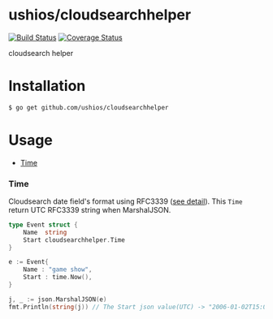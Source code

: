 ushios/cloudsearchhelper
=========================

[![Build Status](https://travis-ci.org/ushios/cloudsearchhelper.svg?branch=master)](https://travis-ci.org/ushios/cloudsearchhelper)
[![Coverage Status](https://coveralls.io/repos/ushios/cloudsearchhelper/badge.svg?branch=master&service=github)](https://coveralls.io/github/ushios/cloudsearchhelper?branch=master)

cloudsearch helper


Installation
=============

```bash
$ go get github.com/ushios/cloudsearchhelper
```


Usage
=====

- [Time](#time)


### Time

Cloudsearch date field's format using RFC3339 ([see detail](https://docs.aws.amazon.com/ja_jp/cloudsearch/latest/developerguide/configuring-index-fields.html)).
This `Time` return UTC RFC3339 string when MarshalJSON.

```go
type Event struct {
	Name  string
	Start cloudsearchhelper.Time
}

e := Event{
 	Name : "game show",
 	Start : time.Now(),
}

j, _ := json.MarshalJSON(e)
fmt.Println(string(j)) // The Start json value(UTC) -> "2006-01-02T15:04:05Z"
```
